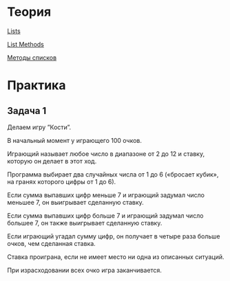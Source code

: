 # Теория
[Lists](https://www.w3schools.com/python/python_lists.asp)

[List Methods](https://www.w3schools.com/python/python_lists_methods.asp)

[Методы списков](https://pythonworld.ru/tipy-dannyx-v-python/spiski-list-funkcii-i-metody-spiskov.html)

# Практика

## Задача 1

Делаем игру ”Кости”. 

В начальный момент у играющего 100 очков.

Играющий называет любое число в диапазоне от 2 до 12 и ставку, которую он делает в этот ход.

Программа выбирает два случайных числа от 1 до 6 («бросает кубик», на гранях которого цифры от 1 до 6). 

Если сумма выпавших цифр меньше 7 и играющий задумал число меньшее 7, он выигрывает сделанную ставку.

Если сумма выпавших цифр больше 7 и играющий задумал число большее 7, он также выигрывает сделанную ставку. 

Если играющий угадал сумму цифр, он получает в четыре раза больше очков, чем сделанная ставка.

Ставка проиграна, если не имеет место ни одна из описанных ситуаций.

При израсходовании всех очко игра заканчивается.